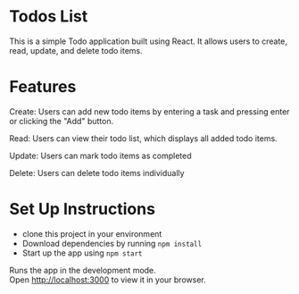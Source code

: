
# Todos List 

This is a simple Todo application built using React. It allows users to create, read, update, and delete todo items.


# Features

Create: Users can add new todo items by entering a task and pressing enter or clicking the "Add" button.

Read: Users can view their todo list, which displays all added todo items.

Update: Users can mark todo items as completed 

Delete: Users can delete todo items individually 

# Set Up Instructions

- clone this project in your environment 
- Download dependencies by running `npm install`
- Start up the app using `npm start`

Runs the app in the development mode.\
Open [http://localhost:3000](http://localhost:3000) to view it in your browser.
